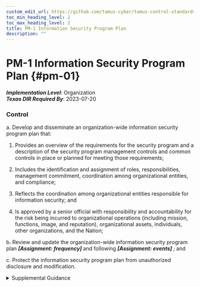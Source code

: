 ```yaml
---
custom_edit_url: https://github.com/tamus-cyber/tamus-control-standards/tree/main/content/tamus.edu/TAMUS_profile.xml
toc_min_heading_level: 2
toc_max_heading_level: 2
title: PM-1 Information Security Program Plan
description: ""
---
```


# PM-1 Information Security Program Plan {#pm-01}

_**Implementation Level**_: Organization\
_**Texas DIR Required By**_: 2023-07-20

### Control

a. Develop and disseminate an organization-wide information security program plan that:

1. Provides an overview of the requirements for the security program and a description of the security program management controls and common controls in place or planned for meeting those requirements;

2. Includes the identification and assignment of roles, responsibilities, management commitment, coordination among organizational entities, and compliance;

3. Reflects the coordination among organizational entities responsible for information security; and

4. Is approved by a senior official with responsibility and accountability for the risk being incurred to organizational operations (including mission, functions, image, and reputation), organizational assets, individuals, other organizations, and the Nation;

b. Review and update the organization-wide information security program plan <strong> <em>[Assignment: frequency]</em> </strong> and following <strong> <em>[Assignment: events]</em> </strong> ; and

c. Protect the information security program plan from unauthorized disclosure and modification.

<details>
  <summary>Supplemental Guidance</summary>

An information security program plan is a formal document that provides an overview of the security requirements for an organization-wide information security program and describes the program management controls and common controls in place or planned for meeting those requirements. An information security program plan can be represented in a single document or compilations of documents. Privacy program plans and supply chain risk management plans are addressed separately in <a xmlns="http://csrc.nist.gov/ns/oscal/1.0" href="#pm-18">PM-18</a> and <a xmlns="http://csrc.nist.gov/ns/oscal/1.0" href="#sr-2">SR-2</a> , respectively.

</details>

